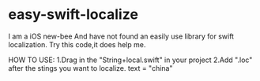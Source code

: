 easy-swift-localize
===================
I am a iOS new-bee
And have not found an easily use library for swift localization.
Try this code,it does help me.



HOW TO USE:
1.Drag in the "String+local.swift" in your project
2.Add ".loc" after the stings you want to localize.
    text = "china"
